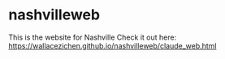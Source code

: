 # nashvilleweb
This is the website for Nashville
Check it out here: https://wallacezichen.github.io/nashvilleweb/claude_web.html